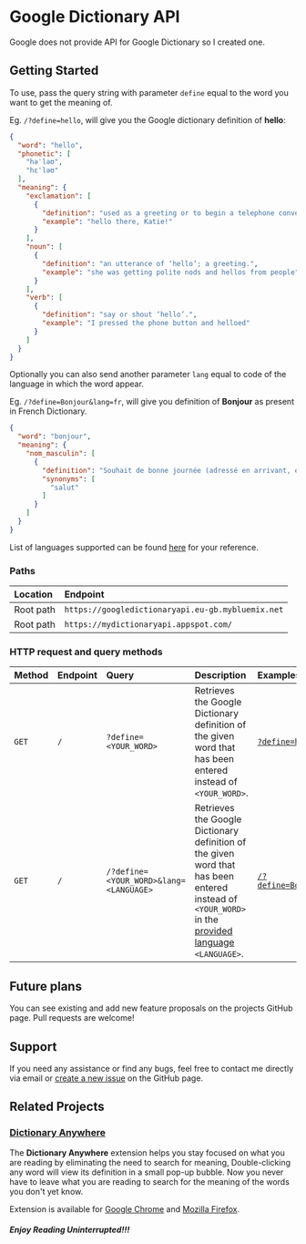 # Google Dictionary API

Google does not provide API for Google Dictionary so I created one.

## Getting Started

To use, pass the query string with parameter `define` equal to the word you want to get the meaning of.

Eg. `/?define=hello`, will give you the Google dictionary definition of **hello**:

```json
{
  "word": "hello",
  "phonetic": [
    "həˈləʊ",
    "hɛˈləʊ"
  ],
  "meaning": {
    "exclamation": [
      {
        "definition": "used as a greeting or to begin a telephone conversation.",
        "example": "hello there, Katie!"
      }
    ],
    "noun": [
      {
        "definition": "an utterance of ‘hello’; a greeting.",
        "example": "she was getting polite nods and hellos from people"
      }
    ],
    "verb": [
      {
        "definition": "say or shout ‘hello’.",
        "example": "I pressed the phone button and helloed"
      }
    ]
  }
}
```


Optionally you can also send another parameter `lang` equal to code of the language in which the word appear.

Eg. `/?define=Bonjour&lang=fr`, will give you definition of **Bonjour** as present in French Dictionary.

```json
{
  "word": "bonjour",
  "meaning": {
    "nom_masculin": [
      {
        "definition": "Souhait de bonne journée (adressé en arrivant, en rencontrant).",
        "synonyms": [
          "salut"
        ]
      }
    ]
  }
}
```


List of languages supported can be found [here](https://googledictionaryapi.eu-gb.mybluemix.net/languageCode.txt) for your reference.

### Paths

| Location | Endpoint |
| :-- | :-- |
| Root path | `https://googledictionaryapi.eu-gb.mybluemix.net`|
| Root path | `https://mydictionaryapi.appspot.com/`|

### HTTP request and query methods

| Method | Endpoint | Query | Description | Examples |
| :-- | :-- | :-- | :-- | :-- |
| `GET` | `/` | `?define=<YOUR_WORD>` | Retrieves the Google Dictionary definition of the given word that has been entered instead of `<YOUR_WORD>`. | [`?define=hello`](https://googledictionaryapi.eu-gb.mybluemix.net/?define=hello) |
| `GET` | `/` | `/?define=<YOUR_WORD>&lang=<LANGUAGE>` | Retrieves the Google Dictionary definition of the given word that has been entered instead of `<YOUR_WORD>` in the [provided language](https://googledictionaryapi.eu-gb.mybluemix.net/languageCode.txt) `<LANGUAGE>`. | [`/?define=Bonjour&lang=fr`](https://googledictionaryapi.eu-gb.mybluemix.net/?define=Bonjour&lang=fr) |

## Future plans  

You can see existing and add new feature proposals on the projects GitHub page.
Pull requests are welcome!

## Support  

If you need any assistance or find any bugs, feel free to contact me directly via email or [create a new issue](https://github.com/meetDeveloper/googleDictionaryAPI/issues) on the GitHub page.

## Related Projects

### [Dictionary Anywhere](https://github.com/meetDeveloper/Dictionary-Anywhere)

The **Dictionary Anywhere** extension helps you stay focused on what you are reading by eliminating the need to search for meaning, 
Double-clicking any word will view its definition in a small pop-up bubble. 
Now you never have to leave what you are reading to search for the meaning of the words you don't yet know.

Extension is available for [Google Chrome](https://chrome.google.com/webstore/detail/dictionary-anywhere/hcepmnlphdfefjddkgkblcjkbpbpemac/) and [Mozilla Firefox](https://addons.mozilla.org/en-US/firefox/addon/dictionary-anyvhere).
##### Enjoy Reading Uninterrupted!!!

